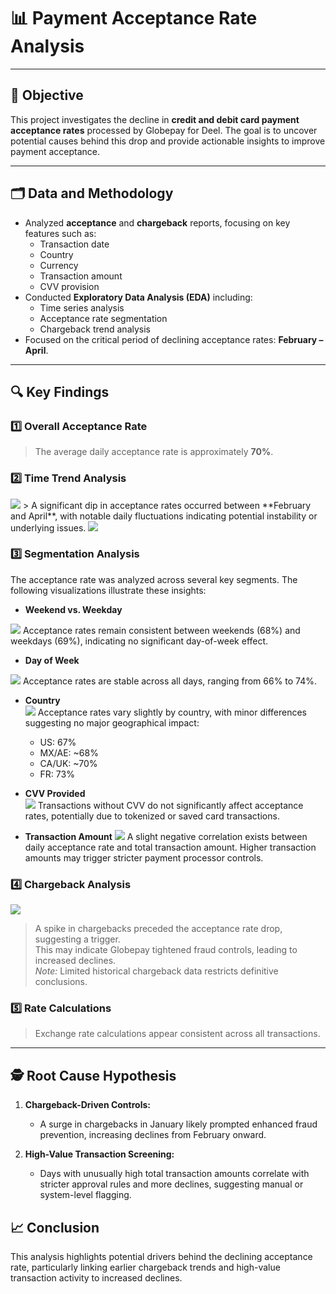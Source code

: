 # 📊 Payment Acceptance Rate Analysis

---

## 🎯 Objective  
This project investigates the decline in **credit and debit card payment acceptance rates** processed by Globepay for Deel. The goal is to uncover potential causes behind this drop and provide actionable insights to improve payment acceptance.

---

## 🗂️ Data and Methodology  
- Analyzed **acceptance** and **chargeback** reports, focusing on key features such as:  
  - Transaction date  
  - Country
  - Currency  
  - Transaction amount  
  - CVV provision  
- Conducted **Exploratory Data Analysis (EDA)** including:  
  - Time series analysis  
  - Acceptance rate segmentation  
  - Chargeback trend analysis  
- Focused on the critical period of declining acceptance rates: **February – April**.

---

## 🔍 Key Findings  

### 1️⃣ Overall Acceptance Rate  
> The average daily acceptance rate is approximately **70%**.

### 2️⃣ Time Trend Analysis  
<img src="Payment-Acceptance-Rate-Analysis-\Charts\time trend.png"  style="width: auto; height: auto;" />
> A significant dip in acceptance rates occurred between **February and April**, with notable daily fluctuations indicating potential instability or underlying issues.
<img src="Payment-Acceptance-Rate-Analysis-\Charts\time trend Heatmap.png"  style="width: auto; height: auto;" />

### 3️⃣ Segmentation Analysis  

The acceptance rate was analyzed across several key segments. The following visualizations illustrate these insights:

- **Weekend vs. Weekday**  
 <img src="Payment-Acceptance-Rate-Analysis-\Charts\Weekend vs Weekday.png"  style="width: auto; height: auto;" />
  Acceptance rates remain consistent between weekends (68%) and weekdays (69%), indicating no significant day-of-week effect.  

- **Day of Week** 
 <img src="Payment-Acceptance-Rate-Analysis-\Charts\by Day of the Week.png"  style="width: auto; height: auto;" />
  Acceptance rates are stable across all days, ranging from 66% to 74%.  

- **Country**  
   <img src="Payment-Acceptance-Rate-Analysis-\Charts\by Country.png"  style="width: auto; height: auto;" />
  Acceptance rates vary slightly by country, with minor differences suggesting no major geographical impact:  
  - US: 67%  
  - MX/AE: ~68%  
  - CA/UK: ~70%  
  - FR: 73%  

- **CVV Provided**  
  <img src="Payment-Acceptance-Rate-Analysis-\Charts\by CVV Provided.png"  style="width: auto; height: auto;" />
  Transactions without CVV do not significantly affect acceptance rates, potentially due to tokenized or saved card transactions.  

- **Transaction Amount** 
  <img src="Payment-Acceptance-Rate-Analysis-\Charts\by  transaction amount.png"  style="width: auto; height: auto;" />
  A slight negative correlation exists between daily acceptance rate and total transaction amount. Higher transaction amounts may trigger stricter payment processor controls.  

### 4️⃣ Chargeback Analysis  
<img src="Payment-Acceptance-Rate-Analysis-\ChartsChargeback.png"  style="width: auto; height: auto;" />

> A spike in chargebacks preceded the acceptance rate drop, suggesting a trigger.  
> This may indicate Globepay tightened fraud controls, leading to increased declines.  
> *Note:* Limited historical chargeback data restricts definitive conclusions.

### 5️⃣ Rate Calculations  
> Exchange rate calculations appear consistent across all transactions.

---

## 🕵️ Root Cause Hypothesis  

1. **Chargeback-Driven Controls:**  
   - A surge in chargebacks in January likely prompted enhanced fraud prevention, increasing declines from February onward.

2. **High-Value Transaction Screening:**  
   - Days with unusually high total transaction amounts correlate with stricter approval rules and more declines, suggesting manual or system-level flagging.


## 📈 Conclusion  
This analysis highlights potential drivers behind the declining acceptance rate, particularly linking earlier chargeback trends and high-value transaction activity to increased declines.  

